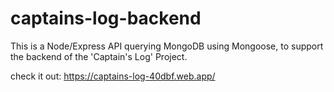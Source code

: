 # captains-log-backend

This is a Node/Express API querying MongoDB using Mongoose, to support the backend of the 'Captain's Log' Project.

check it out: https://captains-log-40dbf.web.app/
